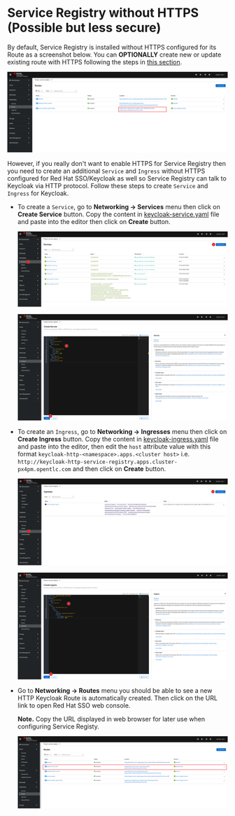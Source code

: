 # Service Registry without HTTPS (Possible but less secure)

By default, Service Registry is installed without HTTPS configured for its Route as a screenshot below. You can **OPTIONALLY** create new or update existing route with HTTPS following the steps in [this section](security-6.md).

![Service Registry Authn & Authz](../../images/service-registry-authn-authz-1.png)

However, if you really don't want to enable HTTPS for Service Registry then you need to create an additional `Service` and `Ingress` without HTTPS configured for Red Hat SSO/Keycloak as well so Service Registry can talk to Keycloak via HTTP protocol. Follow these steps to create `Service` and `Ingress` for Keycloak.

- To create a `Service`, go to **Networking -> Services** menu then click on **Create Service** button. Copy the content in [keycloak-service.yaml](../../manifest/keycloak-service.yaml) file and paste into the editor then click on **Create** button.

   ![Service Registry Authn & Authz](../../images/service-registry-authn-authz-2.png)

   ![Service Registry Authn & Authz](../../images/service-registry-authn-authz-3.png)

- To create an `Ingress`, go to **Networking -> Ingresses** menu then click on **Create Ingress** button. Copy the content in [keycloak-ingress.yaml](../../manifest/keycloak-ingress.yaml) file and paste into the editor, then edit the `host` attribute value with this format `keycloak-http-<namespace>.apps.<cluster host>` i.e. `http://keycloak-http-service-registry.apps.cluster-px4pm.opentlc.com` and then click on **Create** button.

   ![Service Registry Authn & Authz](../../images/service-registry-authn-authz-4.png)

   ![Service Registry Authn & Authz](../../images/service-registry-authn-authz-5.png)

- Go to **Networking -> Routes** menu you should be able to see a new HTTP Keycloak Route is automatically created. Then click on the URL link to open Red Hat SSO web console.

   **Note.** Copy the URL displayed in web browser for later use when configuring Service Registy.

   ![Service Registry Authn & Authz](../../images/service-registry-authn-authz-9.png)
